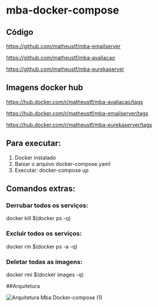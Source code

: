 # mba-docker-compose


## Código
https://github.com/matheustf/mba-emailserver

https://github.com/matheustf/mba-avaliacao

https://github.com/matheustf/mba-eurekaserver

## Imagens docker hub
https://hub.docker.com/r/matheustf/mba-avaliacao/tags

https://hub.docker.com/r/matheustf/mba-emailserver/tags

https://hub.docker.com/r/matheustf/mba-eurekaserver/tags

## Para executar:

1. Docker instalado
2. Baixar o arquivo docker-compose.yaml
3. Executar: 
  docker-compose up
  
## Comandos extras:
 
### Derrubar todos os serviços:
docker kill $(docker ps -q)

### Excluir todos os serviços:
docker rm $(docker ps -a -q)

### Deletar todas as imagens:
docker rmi $(docker images -q)

##Arquitetura

![Arquitetura Mba Docker-compose (1)](https://user-images.githubusercontent.com/16195588/155224200-bdfd669b-b98c-4f8e-8ee7-ba1406fe7fb7.jpg)
